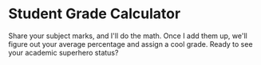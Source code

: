 # Student Grade Calculator
Share your subject marks, and I'll do the math. Once I add them up, we'll figure out your average percentage and assign a cool grade. Ready to see your academic superhero status? 
